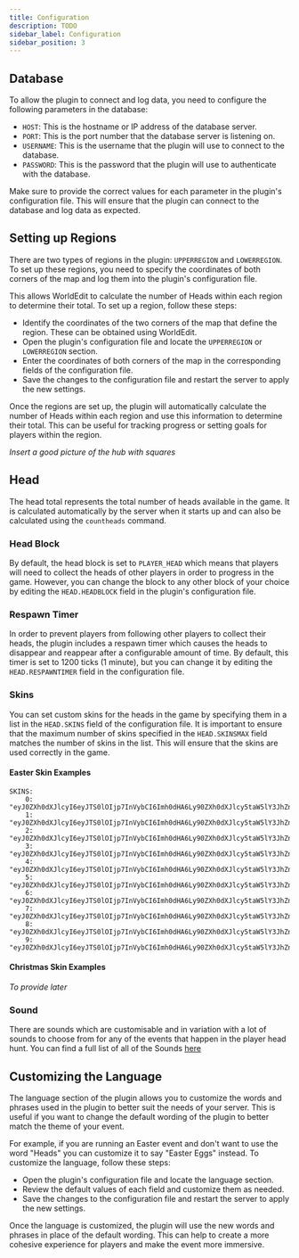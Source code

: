 ```yaml
---
title: Configuration
description: TODO
sidebar_label: Configuration
sidebar_position: 3
---
```


## Database
To allow the plugin to connect and log data, you need to configure the following parameters in the database:
* `HOST`: This is the hostname or IP address of the database server.
* `PORT`: This is the port number that the database server is listening on.
* `USERNAME`: This is the username that the plugin will use to connect to the database.
* `PASSWORD`: This is the password that the plugin will use to authenticate with the database.

Make sure to provide the correct values for each parameter in the plugin's configuration file. This will ensure that the plugin can connect to the database and log data as expected.

## Setting up Regions
There are two types of regions in the plugin: `UPPERREGION` and `LOWERREGION`. To set up these regions, you need to specify the coordinates of both corners of the map and log them into the plugin's configuration file.

This allows WorldEdit to calculate the number of Heads within each region to determine their total. To set up a region, follow these steps:
* Identify the coordinates of the two corners of the map that define the region. These can be obtained using WorldEdit.
* Open the plugin's configuration file and locate the `UPPERREGION` or `LOWERREGION` section.
* Enter the coordinates of both corners of the map in the corresponding fields of the configuration file.
* Save the changes to the configuration file and restart the server to apply the new settings.

Once the regions are set up, the plugin will automatically calculate the number of Heads within each region and use this information to determine their total. This can be useful for tracking progress or setting goals for players within the region.

*Insert a good picture of the hub with squares*

## Head
The head total represents the total number of heads available in the game. It is calculated automatically by the server when it starts up and can also be calculated using the `countheads` command.

### Head Block
By default, the head block is set to `PLAYER_HEAD` which means that players will need to collect the heads of other players in order to progress in the game. However, you can change the block to any other block of your choice by editing the `HEAD.HEADBLOCK` field in the plugin's configuration file.

### Respawn Timer
In order to prevent players from following other players to collect their heads, the plugin includes a respawn timer which causes the heads to disappear and reappear after a configurable amount of time. By default, this timer is set to 1200 ticks (1 minute), but you can change it by editing the `HEAD.RESPAWNTIMER` field in the configuration file.

### Skins
You can set custom skins for the heads in the game by specifying them in a list in the `HEAD.SKINS` field of the configuration file. It is important to ensure that the maximum number of skins specified in the `HEAD.SKINSMAX` field matches the number of skins in the list. This will ensure that the skins are used correctly in the game.

#### Easter Skin Examples
```
SKINS:
    0: "eyJ0ZXh0dXJlcyI6eyJTS0lOIjp7InVybCI6Imh0dHA6Ly90ZXh0dXJlcy5taW5lY3JhZnQubmV0L3RleHR1cmUvOGM1MGFlZTg4MDEzZThmYWY0MjdlMTlmM2I4OTgyOGI4NmJiZjAzZGQyZjE3YzRjNzYwZDFkZGUyMmRlMyJ9fX0="
    1: "eyJ0ZXh0dXJlcyI6eyJTS0lOIjp7InVybCI6Imh0dHA6Ly90ZXh0dXJlcy5taW5lY3JhZnQubmV0L3RleHR1cmUvYzc2NTk1ZWZmY2M1NjI3ZTg1YjE0YzljODgyNDY3MWI1ZWMyOTY1NjU5YzhjNDE3ODQ5YTY2Nzg3OGZhNDkwIn19fQ=="
    2: "eyJ0ZXh0dXJlcyI6eyJTS0lOIjp7InVybCI6Imh0dHA6Ly90ZXh0dXJlcy5taW5lY3JhZnQubmV0L3RleHR1cmUvMTk5YzRlYTA0ZDhmZGUxM2QxMjRjYjJmNjc3M2I3MWY3YTQ3MjllZmY4NWE5NmNjMTU1ZjUyY2FkZjhlYzVlIn19fQ=="
    3: "eyJ0ZXh0dXJlcyI6eyJTS0lOIjp7InVybCI6Imh0dHA6Ly90ZXh0dXJlcy5taW5lY3JhZnQubmV0L3RleHR1cmUvMTIxM2Q2N2JjNzJmMzA4NTMzN2FiYzliZDgxMzczZWQ1ODk0MzVhYzJmMGU4MjliZWQ3YjMwNDBlZmI1NWEifX19"
    4: "eyJ0ZXh0dXJlcyI6eyJTS0lOIjp7InVybCI6Imh0dHA6Ly90ZXh0dXJlcy5taW5lY3JhZnQubmV0L3RleHR1cmUvZWFiNzY1NzkxZmYzMTRjMjVmNGIwZGY4ZTEyODAxMzYwZWQ1YzhjMzNhZWYwY2U1OTViZDA0Mjk3ZTQ3OWViIn19fQ=="
    5: "eyJ0ZXh0dXJlcyI6eyJTS0lOIjp7InVybCI6Imh0dHA6Ly90ZXh0dXJlcy5taW5lY3JhZnQubmV0L3RleHR1cmUvYjM1M2M3OTRmZjY4MWM4YjM1NmE0ZDFmNmQ3NGQyYTUxYzFhNGZlYzUxNzY3ODI3OWYyZTNmMmFlM2IwOWZmNyJ9fX0="
    6: "eyJ0ZXh0dXJlcyI6eyJTS0lOIjp7InVybCI6Imh0dHA6Ly90ZXh0dXJlcy5taW5lY3JhZnQubmV0L3RleHR1cmUvZjUwOTM3YjIxNTlmMGNlZWU0ZmFjZGQ0YWJmMzU4M2FjNTVkMjQ4NGNkMjUzNDc2MjE1MzU0ZDNkN2ZlNDUifX19"
    7: "eyJ0ZXh0dXJlcyI6eyJTS0lOIjp7InVybCI6Imh0dHA6Ly90ZXh0dXJlcy5taW5lY3JhZnQubmV0L3RleHR1cmUvOWUyMmE0ZTM5NTM3YTA0OWVhZWQ4NDcyZmY3NTAwZDRlZmE0ZmQ0NGVhOGNjNjQwMjQxNTk5MmUyZTc1ZGQxIn19fQ=="
    8: "eyJ0ZXh0dXJlcyI6eyJTS0lOIjp7InVybCI6Imh0dHA6Ly90ZXh0dXJlcy5taW5lY3JhZnQubmV0L3RleHR1cmUvOGUzYmE1NGU0NmY0ZmNkOTI4MWVjNTkyYTVjODE3OTAxY2UzZjgxMTE4NWY3N2E5MzhjZjBjNjMzNDZlMGU2MiJ9fX0="
    9: "eyJ0ZXh0dXJlcyI6eyJTS0lOIjp7InVybCI6Imh0dHA6Ly90ZXh0dXJlcy5taW5lY3JhZnQubmV0L3RleHR1cmUvMWMwZDA0NDNhZGQ0OTA0N2YzNDg2NDRhYjJlNTYzNjE3ZTc5ZjI1N2I3MmY4NzM4N2UwNGRkZDZiMzAxODdmOSJ9fX0="
```

#### Christmas Skin Examples
*To provide later*

### Sound
There are sounds which are customisable and in variation with a lot of sounds to choose from for any of the events that happen in the player head hunt. You can find a full list of all of the Sounds [here](https://hub.spigotmc.org/javadocs/bukkit/org/bukkit/Sound.html)

## Customizing the Language
The language section of the plugin allows you to customize the words and phrases used in the plugin to better suit the needs of your server. This is useful if you want to change the default wording of the plugin to better match the theme of your event.

For example, if you are running an Easter event and don't want to use the word "Heads" you can customize it to say "Easter Eggs" instead. To customize the language, follow these steps:
* Open the plugin's configuration file and locate the language section.
* Review the default values of each field and customize them as needed.
* Save the changes to the configuration file and restart the server to apply the new settings.

Once the language is customized, the plugin will use the new words and phrases in place of the default wording. This can help to create a more cohesive experience for players and make the event more immersive.